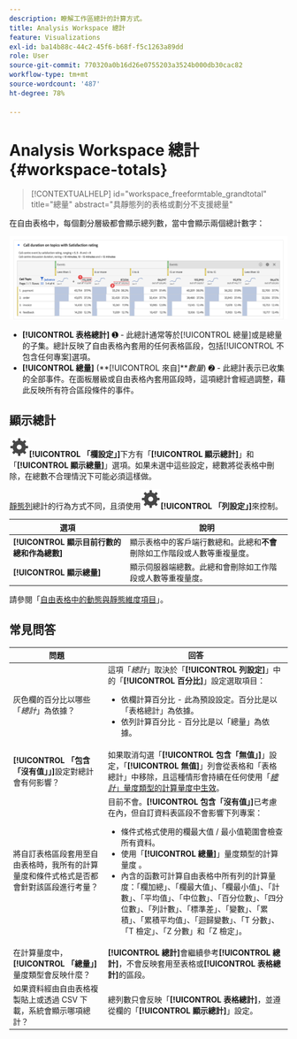 ```yaml
---
description: 瞭解工作區總計的計算方式。
title: Analysis Workspace 總計
feature: Visualizations
exl-id: ba14b88c-44c2-45f6-b68f-f5c1263a89dd
role: User
source-git-commit: 770320a0b16d26e0755203a3524b000db30cac82
workflow-type: tm+mt
source-wordcount: '487'
ht-degree: 78%

---
```


# Analysis Workspace 總計 {#workspace-totals}

<!-- markdownlint-disable MD034 -->

>[!CONTEXTUALHELP]
>id="workspace_freeformtable_grandtotal"
>title="總量"
>abstract="具靜態列的表格或劃分不支援總量"

<!-- markdownlint-enable MD034 -->


在自由表格中，每個劃分層級都會顯示總列數，當中會顯示兩個總計數字：

![自由格式表醒目顯示總計和表格總計。](assets/total-row.png)

* **[!UICONTROL 表格總計]** ➊ - 此總計通常等於[!UICONTROL 總量]或是總量的子集。總計反映了自由表格內套用的任何表格區段，包括[!UICONTROL 不包含任何專案]選項。
* **[!UICONTROL 總量]** (**[!UICONTROL 來自]***數量*) ➋ - 此總計表示已收集的全部事件。在面板層級或自由表格內套用區段時，這項總計會經過調整，藉此反映所有符合區段條件的事件。




## 顯示總計

![「設定」](/help/assets/icons/Setting.svg)**[!UICONTROL 「欄設定」]**&#x200B;下方有「**[!UICONTROL 顯示總計]**」和「**[!UICONTROL 顯示總量]**」選項。如果未選中這些設定，總數將從表格中刪除，在總數不合理情況下可能必須這樣做。


[靜態列](/help/analysis-workspace/visualizations/freeform-table/column-row-settings/manual-vs-dynamic-rows.md)總計的行為方式不同，且須使用![「設定」](/help/assets/icons/Setting.svg)**[!UICONTROL 「列設定」]**&#x200B;來控制。

| 選項 | 說明 |
|---|---|
| **[!UICONTROL 顯示目前行數的總和作為總數]** | 顯示表格中的客戶端行數總和。此總和&#x200B;**不會**&#x200B;刪除如工作階段或人數等重複量度。 |
| **[!UICONTROL 顯示總量]** | 顯示伺服器端總數。此總和會刪除如工作階段或人數等重複量度。 |

請參閱「[自由表格中的動態與靜態維度項目](column-row-settings/manual-vs-dynamic-rows.md)」。


## 常見問答

| 問題 | 回答 |
|---|---|
| 灰色欄的百分比以哪些「*總計*」為依據？ | 這項「*總計*」取決於「**[!UICONTROL 列設定]**」中的「**[!UICONTROL 百分比]**」設定選取項目：<ul><li>依欄計算百分比 - 此為預設設定。百分比是以「表格總計」為依據。</li><li>依列計算百分比 - 百分比是以「總量」為依據。</li></ul> |
| **[!UICONTROL 「包含「沒有值」」]**&#x200B;設定對總計會有何影響？ | 如果取消勾選「**[!UICONTROL 包含「無值」]**」設定，「**[!UICONTROL 無值]**」列會從表格和「表格總計」中移除，且這種情形會持續在任何使用「[*總計*」量度類型的計算量度中生效](/help/components/calc-metrics/cm-workflow/m-metric-type-alloc.md)。 |
| 將自訂表格區段套用至自由表格時，我所有的計算量度和條件式格式是否都會針對該區段進行考量？ | 目前不會。**[!UICONTROL 包含「沒有值」]**&#x200B;已考慮在內，但自訂資料表區段不會影響下列專案：<ul><li>條件式格式使用的欄最大值 / 最小值範圍會檢查所有資料。</li><li>使用「**[!UICONTROL 總量]**」量度類型的計算量度 。</li><li>內含的函數可計算自由表格中所有列的計算量度：「欄加總」、「欄最大值」、「欄最小值」、「計數」、「平均值」、「中位數」、「百分位數」、「四分位數」、「列計數」、「標準差」、「變數」、「累積」、「累積平均值」、「迴歸變數」、「T 分數」、「T 檢定」、「Z 分數」和「Z 檢定」。</li></ul> |
| 在計算量度中，**[!UICONTROL 「總量」]**&#x200B;量度類型會反映什麼？ | **[!UICONTROL 總計]**&#x200B;會繼續參考&#x200B;**[!UICONTROL 總計]**，不會反映套用至表格或&#x200B;**[!UICONTROL 表格總計]**&#x200B;的區段。 |
| 如果資料經由自由表格複製貼上或透過 CSV 下載，系統會顯示哪項總計？ | 總列數只會反映「**[!UICONTROL 表格總計]**，並遵從欄的「**[!UICONTROL 顯示總計]**」設定。 |

